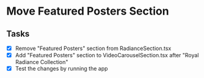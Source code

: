# Move Featured Posters Section

## Tasks
- [x] Remove "Featured Posters" section from RadianceSection.tsx
- [x] Add "Featured Posters" section to VideoCarouselSection.tsx after "Royal Radiance Collection"
- [x] Test the changes by running the app
